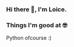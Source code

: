 ### Hi there 👋, I'm Loice.

<!--
**psntloice/psntloice** is a ✨ _special_ ✨ repository because its `README.md` (this file) appears on your GitHub profile.

Here are some ideas to get you started:

- 🔭 I’m currently working on business analysis.
- 🌱 I’m currently learning shell scripting, data warehousing and data engineering.
- 👯 I’m looking to collaborate on data science projects.
- 🤔 I’m looking for help with data engineering.
- 💬 Ask me about python.
- 📫 How to reach me: nyandiakamau@gmail.com
- 😄 Pronouns: She😆
- ⚡ Fun fact: Umm..none.
-->
### Things I'm good at 🤓
Python ofcourse :)
<!--
Domain: Data Science, Data Wrangling, Data Visualization.

Languages: Python, SQL, C.

Framework: Flask.

Libraries & Tools: NumPy, Pandas, SciPy, Matplotlib.

Data Analysis: Exploratory Data Analysis, Good Statistical Foundation, Model Development & Evaluation Metrics, Quantitative Methods.
